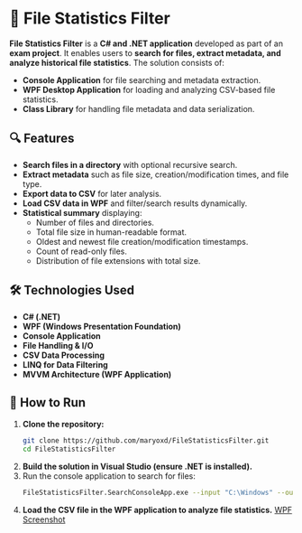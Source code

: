 # 📂 File Statistics Filter

**File Statistics Filter** is a **C# and .NET application** developed as part of an **exam project**. It enables users to **search for files, extract metadata, and analyze historical file statistics**. The solution consists of:
- **Console Application** for file searching and metadata extraction.
- **WPF Desktop Application** for loading and analyzing CSV-based file statistics.
- **Class Library** for handling file metadata and data serialization.

## 🔍 Features
- **Search files in a directory** with optional recursive search.
- **Extract metadata** such as file size, creation/modification times, and file type.
- **Export data to CSV** for later analysis.
- **Load CSV data in WPF** and filter/search results dynamically.
- **Statistical summary** displaying:
  - Number of files and directories.
  - Total file size in human-readable format.
  - Oldest and newest file creation/modification timestamps.
  - Count of read-only files.
  - Distribution of file extensions with total size.

## 🛠️ Technologies Used
- **C# (.NET)**
- **WPF (Windows Presentation Foundation)**
- **Console Application**
- **File Handling & I/O**
- **CSV Data Processing**
- **LINQ for Data Filtering**
- **MVVM Architecture (WPF Application)**

## 🚀 How to Run
1. **Clone the repository:**
   ```bash
   git clone https://github.com/maryoxd/FileStatisticsFilter.git
   cd FileStatisticsFilter
2. **Build the solution in Visual Studio (ensure .NET is installed).**
3. Run the console application to search for files:
   ```bash
   FileStatisticsFilter.SearchConsoleApp.exe --input "C:\Windows" --output windows.csv --recursive
4. **Load the CSV file in the WPF application to analyze file statistics.**
[WPF Screenshot](screens/FSF1.png)
